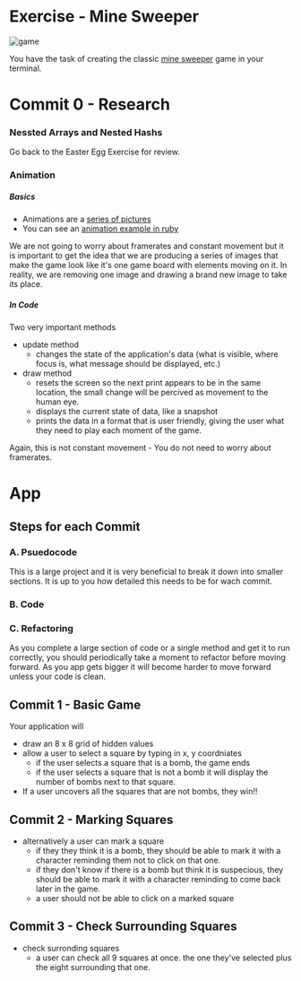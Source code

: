 # Exercise - Mine Sweeper

![game](resources/sweeper.gif)

You have the task of creating the classic [mine sweeper](https://itunes.apple.com/us/app/minesweeper-deluxe/id657011614?mt=12) game in your terminal.

# Commit 0 - Research

### Nessted Arrays and Nested Hashs

Go back to the Easter Egg Exercise for review.

### Animation

##### Basics

- Animations are a [series of pictures](https://www.youtube.com/watch?v=V8A4qudmsX0&feature=youtu.be) 
- You can see an [animation example in ruby](examples/animating_example.rb)

We are not going to worry about framerates and constant movement but it is important to get the idea that we are producing a series of images that make the game look like it's one game board with elements moving on it. In reality, we are removing one image and drawing a brand new image to take its place.

##### In Code

Two very important methods

- update method
  - changes the state of the application's data (what is visible, where focus is, what message should be displayed, etc.)
- draw method
  - resets the screen so the next print appears to be in the same location, the small change will be percived as movement to the human eye.
  - displays the current state of data, like a snapshot
  - prints the data in a format that is user friendly, giving the user what they need to play each moment of the game.

Again, this is not constant movement - You do not need to worry about framerates.

# App

## Steps for each Commit

### A. Psuedocode

  This is a large project and it is very beneficial to break it down into smaller sections. It is up to you how detailed this needs to be for wach commit.

### B. Code

### C. Refactoring

  As you complete a large section of code or a single method and get it to run correctly, you should periodically take a moment to refactor before moving forward. As you app gets bigger it will become harder to move forward unless your code is clean.

## Commit 1 - Basic Game

Your application will
- draw an 8 x 8 grid of hidden values
- allow a user to select a square by typing in x, y coordniates
  - if the user selects a square that is a bomb, the game ends
  - if the user selects a square that is not a bomb it will display the number of bombs next to that square.
- If a user uncovers all the squares that are not bombs, they win!!

## Commit 2 - Marking Squares

- alternatively a user can mark a square
  - if they they think it is a bomb, they should be able to mark it with a character reminding them not to click on that one.
  - if they don't know if there is a bomb but think it is suspecious, they should be able to mark it with a character reminding to come back later in the game.
  - a user should not be able to click on a marked square

## Commit 3 - Check Surrounding Squares

- check surronding squares
  - a user can check all 9 squares at once. the one they've selected plus the eight surrounding that one. 